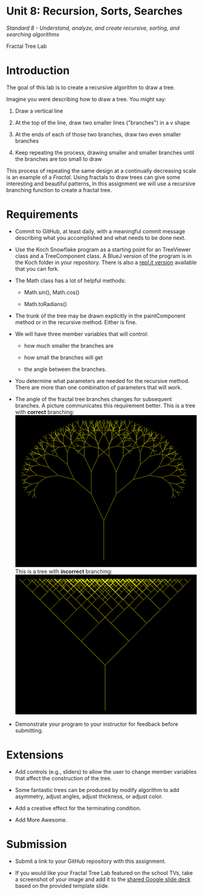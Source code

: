 Unit 8: Recursion, Sorts, Searches
===========================

*Standard 8 - Understand, analyze, and create recursive, sorting, and searching algorithms*

Fractal Tree Lab

# Introduction

The goal of this lab is to create a recursive algorithm to draw a tree.

Imagine you were describing how to draw a tree. You might say:

1. Draw a vertical line

2. At the top of the line, draw two smaller lines ("branches") in a v shape

3. At the ends of each of those two branches, draw two even smaller branches

4. Keep repeating the process, drawing smaller and smaller branches until the branches are too small to draw

This process of repeating the same design at a continually decreasing scale is an example of a *Fractal*. Using fractals to draw trees can give some interesting and beautiful patterns[.](http://www.visualbots.com/tree_project.htm) In this assignment we will use a recursive branching function to create a fractal tree.

# Requirements

* Commit to GitHub, at least daily, with a meaningful commit message describing what you accomplished and what needs to be done next.

* Use the Koch Snowflake program as a starting point for an TreeViewer class and a TreeComponent class. A BlueJ version of the program is in the Koch folder in your repository. There is also a [repl.it version](https://repl.it/@gcschmit/KochSnowflake) available that you can fork. 

* The Math class has a lot of helpful methods:

    * Math.sin(), Math.cos()

    * Math.toRadians()

* The trunk of the tree may be drawn explicitly in the paintComponent method or in the recursive method. Either is fine.

* We will have three member variables that will control:

    * how much smaller the branches are

    * how small the branches will get

    * the angle between the branches.

* You determine what parameters are needed for the recursive method. There are more than one combination of parameters that will work.

* The angle of the fractal tree branches changes for subsequent branches. A picture communicates this requirement better. This is a tree with **correct** branching:
![image alt text](image_0.png)
This is a tree with **incorrect** branching:
![image alt text](image_1.png)

* Demonstrate your program to your instructor for feedback before submitting.

# Extensions

* Add controls (e.g., sliders) to allow the user to change member variables that affect the construction of the tree.

* Some fantastic trees can be produced by modify algorithm to add asymmetry, adjust angles, adjust thickness, or adjust color.

* Add a creative effect for the terminating condition.

* Add More Awesome.

# Submission

* Submit a link to your GitHub repository with this assignment.

* If you would like your Fractal Tree Lab featured on the school TVs, take a screenshot of your image and add it to the [shared Google slide deck](https://docs.google.com/presentation/d/1fVr5hhD1ilf5WEPaTi7AZrsed7unmpj8SaMqvZArOb8/edit?usp=sharing) based on the provided template slide.
